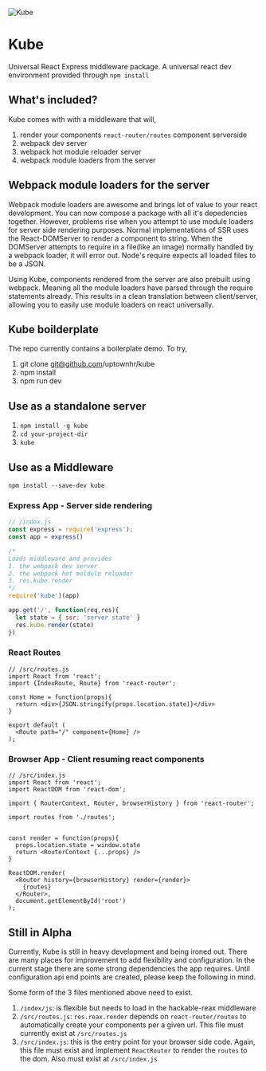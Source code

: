 ![Kube](https://cdn.rawgit.com/uptownhr/kube/master/src/containers/Home/cube.svg)

# Kube
Universal React Express middleware package. A universal react dev environment provided through `npm install`


## What's included?
Kube comes with with a middleware that will,

1. render your components `react-router/routes` component serverside
2. webpack dev server
3. webpack hot module reloader server
4. webpack module loaders from the server

## Webpack module loaders for the server
Webpack module loaders are awesome and brings lot of value to your react development. You can now compose a package with all it's depedencies together. However, problems rise when you attempt to use module loaders for server side rendering purposes. Normal implementations of SSR uses the React-DOMServer to render a component to string. When the DOMServer attempts to require in a file(like an image) normally handled by a webpack loader, it will error out. Node's require expects all loaded files to be a JSON. 
 
 Using Kube, components rendered from the server are also prebuilt using webpack. Meaning all the module loaders have parsed through the require statements already. This results in a clean translation between client/server, allowing you to easily use module loaders on react universally. 


## Kube boilderplate

The repo currently contains a boilerplate demo. To try,

1. git clone git@github.com/uptownhr/kube
2. npm install
3. npm run dev

## Use as a standalone server

1. `npm install -g kube`
2. `cd your-project-dir`
3. `kube`

## Use as a Middleware
`npm install --save-dev kube`

### Express App - Server side rendering
```js
// /index.js
const express = require('express');
const app = express()

/*
Loads middleware and provides
1. the webpack dev server
2. the webpack hot moldule reloader
3. res.kube.render
*/
require('kube')(app)

app.get('/', function(req,res){
  let state = { ssr: 'server state' }
  res.kube.render(state)
})
```

### React Routes

```
// /src/routes.js
import React from 'react';
import {IndexRoute, Route} from 'react-router';

const Home = function(props){
  return <div>{JSON.stringify(props.location.state)}</div>
}

export default (
  <Route path="/" component={Home} />
);
```

### Browser App - Client resuming react components

```
// /src/index.js
import React from 'react';
import ReactDOM from 'react-dom';

import { RouterContext, Router, browserHistory } from 'react-router';

import routes from './routes';


const render = function(props){
  props.location.state = window.state
  return <RouterContext {...props} />
}

ReactDOM.render(
  <Router history={browserHistory} render={render}>
    {routes}
  </Router>,
  document.getElementById('root')
);
```


## Still in Alpha
Currently, Kube is still in heavy development and being ironed out. There are many places for improvement to add flexibility and configuration. In the current stage there are some strong dependencies the app requires. Until configuration api end points are created, please keep the following in mind.


Some form of the 3 files mentioned above need to exist. 

1. `/index/js`: is flexible but needs to load in the hackable-reax middleware
2. `/src/routes.js`: `res.reax.render` depends on `react-router/routes` to automatically create your components per a given url. This file must currently exist at `/src/routes.js`
3. `/src/index.js`: this is the entry point for your browser side code. Again, this file must exist and implement `ReactRouter` to render the `routes` to the dom. Also must exist at `/src/index.js`
